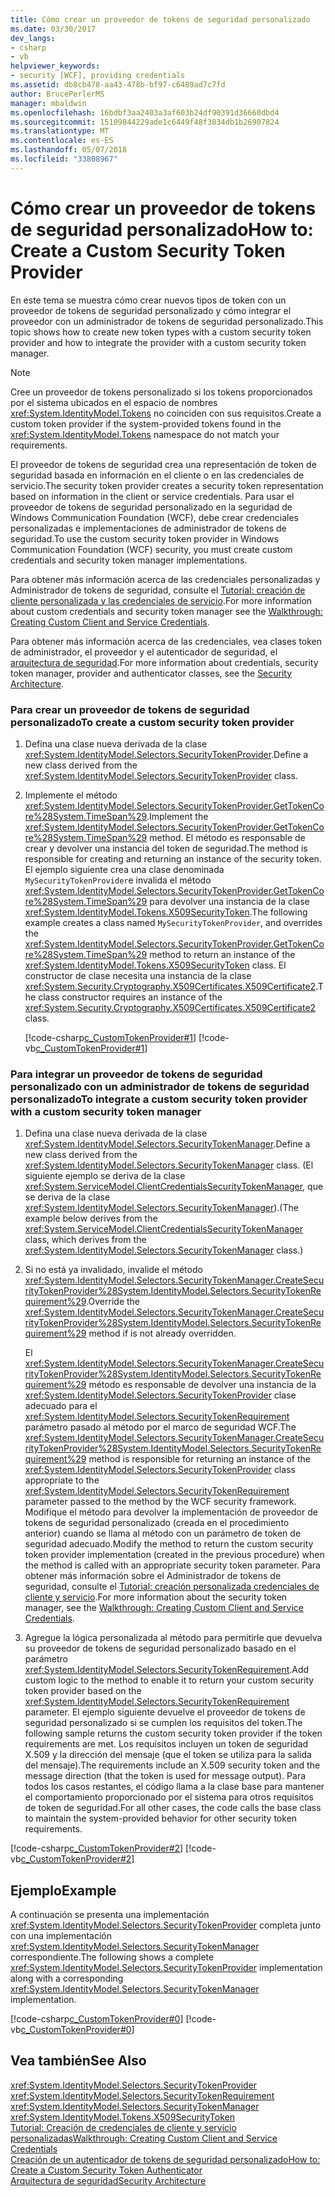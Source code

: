 ```yaml
---
title: Cómo crear un proveedor de tokens de seguridad personalizado
ms.date: 03/30/2017
dev_langs:
- csharp
- vb
helpviewer_keywords:
- security [WCF], providing credentials
ms.assetid: db8cb478-aa43-478b-bf97-c6489ad7c7fd
author: BrucePerlerMS
manager: mbaldwin
ms.openlocfilehash: 16bdbf3aa2403a3af603b24df90391d36660dbd4
ms.sourcegitcommit: 15109844229ade1c6449f48f3834db1b26907824
ms.translationtype: MT
ms.contentlocale: es-ES
ms.lasthandoff: 05/07/2018
ms.locfileid: "33808967"
---
```

# <a name="how-to-create-a-custom-security-token-provider"></a><span data-ttu-id="668be-102">Cómo crear un proveedor de tokens de seguridad personalizado</span><span class="sxs-lookup"><span data-stu-id="668be-102">How to: Create a Custom Security Token Provider</span></span>
<span data-ttu-id="668be-103">En este tema se muestra cómo crear nuevos tipos de token con un proveedor de tokens de seguridad personalizado y cómo integrar el proveedor con un administrador de tokens de seguridad personalizado.</span><span class="sxs-lookup"><span data-stu-id="668be-103">This topic shows how to create new token types with a custom security token provider and how to integrate the provider with a custom security token manager.</span></span>  
  
> [!NOTE]
>  <span data-ttu-id="668be-104">Cree un proveedor de tokens personalizado si los tokens proporcionados por el sistema ubicados en el espacio de nombres <xref:System.IdentityModel.Tokens> no coinciden con sus requisitos.</span><span class="sxs-lookup"><span data-stu-id="668be-104">Create a custom token provider if the system-provided tokens found in the <xref:System.IdentityModel.Tokens> namespace do not match your requirements.</span></span>  
  
 <span data-ttu-id="668be-105">El proveedor de tokens de seguridad crea una representación de token de seguridad basada en información en el cliente o en las credenciales de servicio.</span><span class="sxs-lookup"><span data-stu-id="668be-105">The security token provider creates a security token representation based on information in the client or service credentials.</span></span> <span data-ttu-id="668be-106">Para usar el proveedor de tokens de seguridad personalizado en la seguridad de Windows Communication Foundation (WCF), debe crear credenciales personalizadas e implementaciones de administrador de tokens de seguridad.</span><span class="sxs-lookup"><span data-stu-id="668be-106">To use the custom security token provider in Windows Communication Foundation (WCF) security, you must create custom credentials and security token manager implementations.</span></span>  
  
 <span data-ttu-id="668be-107">Para obtener más información acerca de las credenciales personalizadas y Administrador de tokens de seguridad, consulte el [Tutorial: creación de cliente personalizada y las credenciales de servicio](../../../../docs/framework/wcf/extending/walkthrough-creating-custom-client-and-service-credentials.md).</span><span class="sxs-lookup"><span data-stu-id="668be-107">For more information about custom credentials and security token manager see the [Walkthrough: Creating Custom Client and Service Credentials](../../../../docs/framework/wcf/extending/walkthrough-creating-custom-client-and-service-credentials.md).</span></span>  
  
 <span data-ttu-id="668be-108">Para obtener más información acerca de las credenciales, vea clases token de administrador, el proveedor y el autenticador de seguridad, el [arquitectura de seguridad](http://msdn.microsoft.com/library/16593476-d36a-408d-808c-ae6fd483e28f).</span><span class="sxs-lookup"><span data-stu-id="668be-108">For more information about credentials, security token manager, provider and authenticator classes, see the [Security Architecture](http://msdn.microsoft.com/library/16593476-d36a-408d-808c-ae6fd483e28f).</span></span>  
  
### <a name="to-create-a-custom-security-token-provider"></a><span data-ttu-id="668be-109">Para crear un proveedor de tokens de seguridad personalizado</span><span class="sxs-lookup"><span data-stu-id="668be-109">To create a custom security token provider</span></span>  
  
1.  <span data-ttu-id="668be-110">Defina una clase nueva derivada de la clase <xref:System.IdentityModel.Selectors.SecurityTokenProvider>.</span><span class="sxs-lookup"><span data-stu-id="668be-110">Define a new class derived from the <xref:System.IdentityModel.Selectors.SecurityTokenProvider> class.</span></span>  
  
2.  <span data-ttu-id="668be-111">Implemente el método <xref:System.IdentityModel.Selectors.SecurityTokenProvider.GetTokenCore%28System.TimeSpan%29>.</span><span class="sxs-lookup"><span data-stu-id="668be-111">Implement the <xref:System.IdentityModel.Selectors.SecurityTokenProvider.GetTokenCore%28System.TimeSpan%29> method.</span></span> <span data-ttu-id="668be-112">El método es responsable de crear y devolver una instancia del token de seguridad.</span><span class="sxs-lookup"><span data-stu-id="668be-112">The method is responsible for creating and returning an instance of the security token.</span></span> <span data-ttu-id="668be-113">El ejemplo siguiente crea una clase denominada `MySecurityTokenProvider`e invalida el método <xref:System.IdentityModel.Selectors.SecurityTokenProvider.GetTokenCore%28System.TimeSpan%29> para devolver una instancia de la clase <xref:System.IdentityModel.Tokens.X509SecurityToken>.</span><span class="sxs-lookup"><span data-stu-id="668be-113">The following example creates a class named `MySecurityTokenProvider`, and overrides the <xref:System.IdentityModel.Selectors.SecurityTokenProvider.GetTokenCore%28System.TimeSpan%29> method to return an instance of the <xref:System.IdentityModel.Tokens.X509SecurityToken> class.</span></span> <span data-ttu-id="668be-114">El constructor de clase necesita una instancia de la clase <xref:System.Security.Cryptography.X509Certificates.X509Certificate2>.</span><span class="sxs-lookup"><span data-stu-id="668be-114">The class constructor requires an instance of the <xref:System.Security.Cryptography.X509Certificates.X509Certificate2> class.</span></span>  
  
     [!code-csharp[c_CustomTokenProvider#1](../../../../samples/snippets/csharp/VS_Snippets_CFX/c_customtokenprovider/cs/source.cs#1)]
     [!code-vb[c_CustomTokenProvider#1](../../../../samples/snippets/visualbasic/VS_Snippets_CFX/c_customtokenprovider/vb/source.vb#1)]  
  
### <a name="to-integrate-a-custom-security-token-provider-with-a-custom-security-token-manager"></a><span data-ttu-id="668be-115">Para integrar un proveedor de tokens de seguridad personalizado con un administrador de tokens de seguridad personalizado</span><span class="sxs-lookup"><span data-stu-id="668be-115">To integrate a custom security token provider with a custom security token manager</span></span>  
  
1.  <span data-ttu-id="668be-116">Defina una clase nueva derivada de la clase <xref:System.IdentityModel.Selectors.SecurityTokenManager>.</span><span class="sxs-lookup"><span data-stu-id="668be-116">Define a new class derived from the <xref:System.IdentityModel.Selectors.SecurityTokenManager> class.</span></span> <span data-ttu-id="668be-117">(El siguiente ejemplo se deriva de la clase <xref:System.ServiceModel.ClientCredentialsSecurityTokenManager>, que se deriva de la clase <xref:System.IdentityModel.Selectors.SecurityTokenManager>).</span><span class="sxs-lookup"><span data-stu-id="668be-117">(The example below derives from the <xref:System.ServiceModel.ClientCredentialsSecurityTokenManager> class, which derives from the <xref:System.IdentityModel.Selectors.SecurityTokenManager> class.)</span></span>  
  
2.  <span data-ttu-id="668be-118">Si no está ya invalidado, invalide el método <xref:System.IdentityModel.Selectors.SecurityTokenManager.CreateSecurityTokenProvider%28System.IdentityModel.Selectors.SecurityTokenRequirement%29>.</span><span class="sxs-lookup"><span data-stu-id="668be-118">Override the <xref:System.IdentityModel.Selectors.SecurityTokenManager.CreateSecurityTokenProvider%28System.IdentityModel.Selectors.SecurityTokenRequirement%29> method if is not already overridden.</span></span>  
  
     <span data-ttu-id="668be-119">El <xref:System.IdentityModel.Selectors.SecurityTokenManager.CreateSecurityTokenProvider%28System.IdentityModel.Selectors.SecurityTokenRequirement%29> método es responsable de devolver una instancia de la <xref:System.IdentityModel.Selectors.SecurityTokenProvider> clase adecuado para el <xref:System.IdentityModel.Selectors.SecurityTokenRequirement> parámetro pasado al método por el marco de seguridad WCF.</span><span class="sxs-lookup"><span data-stu-id="668be-119">The <xref:System.IdentityModel.Selectors.SecurityTokenManager.CreateSecurityTokenProvider%28System.IdentityModel.Selectors.SecurityTokenRequirement%29> method is responsible for returning an instance of the <xref:System.IdentityModel.Selectors.SecurityTokenProvider> class appropriate to the <xref:System.IdentityModel.Selectors.SecurityTokenRequirement> parameter passed to the method by the WCF security framework.</span></span> <span data-ttu-id="668be-120">Modifique el método para devolver la implementación de proveedor de tokens de seguridad personalizado (creada en el procedimiento anterior) cuando se llama al método con un parámetro de token de seguridad adecuado.</span><span class="sxs-lookup"><span data-stu-id="668be-120">Modify the method to return the custom security token provider implementation (created in the previous procedure) when the method is called with an appropriate security token parameter.</span></span> <span data-ttu-id="668be-121">Para obtener más información sobre el Administrador de tokens de seguridad, consulte el [Tutorial: creación personalizada credenciales de cliente y servicio](../../../../docs/framework/wcf/extending/walkthrough-creating-custom-client-and-service-credentials.md).</span><span class="sxs-lookup"><span data-stu-id="668be-121">For more information about the security token manager, see the [Walkthrough: Creating Custom Client and Service Credentials](../../../../docs/framework/wcf/extending/walkthrough-creating-custom-client-and-service-credentials.md).</span></span>  
  
3.  <span data-ttu-id="668be-122">Agregue la lógica personalizada al método para permitirle que devuelva su proveedor de tokens de seguridad personalizado basado en el parámetro <xref:System.IdentityModel.Selectors.SecurityTokenRequirement>.</span><span class="sxs-lookup"><span data-stu-id="668be-122">Add custom logic to the method to enable it to return your custom security token provider based on the <xref:System.IdentityModel.Selectors.SecurityTokenRequirement> parameter.</span></span> <span data-ttu-id="668be-123">El ejemplo siguiente devuelve el proveedor de tokens de seguridad personalizado si se cumplen los requisitos del token.</span><span class="sxs-lookup"><span data-stu-id="668be-123">The following sample returns the custom security token provider if the token requirements are met.</span></span> <span data-ttu-id="668be-124">Los requisitos incluyen un token de seguridad X.509 y la dirección del mensaje (que el token se utiliza para la salida del mensaje).</span><span class="sxs-lookup"><span data-stu-id="668be-124">The requirements include an X.509 security token and the message direction (that the token is used for message output).</span></span> <span data-ttu-id="668be-125">Para todos los casos restantes, el código llama a la clase base para mantener el comportamiento proporcionado por el sistema para otros requisitos de token de seguridad.</span><span class="sxs-lookup"><span data-stu-id="668be-125">For all other cases, the code calls the base class to maintain the system-provided behavior for other security token requirements.</span></span>  
  
 [!code-csharp[c_CustomTokenProvider#2](../../../../samples/snippets/csharp/VS_Snippets_CFX/c_customtokenprovider/cs/source.cs#2)]
 [!code-vb[c_CustomTokenProvider#2](../../../../samples/snippets/visualbasic/VS_Snippets_CFX/c_customtokenprovider/vb/source.vb#2)]  
  
## <a name="example"></a><span data-ttu-id="668be-126">Ejemplo</span><span class="sxs-lookup"><span data-stu-id="668be-126">Example</span></span>  
 <span data-ttu-id="668be-127">A continuación se presenta una implementación <xref:System.IdentityModel.Selectors.SecurityTokenProvider> completa junto con una implementación <xref:System.IdentityModel.Selectors.SecurityTokenManager> correspondiente.</span><span class="sxs-lookup"><span data-stu-id="668be-127">The following shows a complete <xref:System.IdentityModel.Selectors.SecurityTokenProvider> implementation along with a corresponding <xref:System.IdentityModel.Selectors.SecurityTokenManager> implementation.</span></span>  
  
 [!code-csharp[c_CustomTokenProvider#0](../../../../samples/snippets/csharp/VS_Snippets_CFX/c_customtokenprovider/cs/source.cs#0)]
 [!code-vb[c_CustomTokenProvider#0](../../../../samples/snippets/visualbasic/VS_Snippets_CFX/c_customtokenprovider/vb/source.vb#0)]  
  
## <a name="see-also"></a><span data-ttu-id="668be-128">Vea también</span><span class="sxs-lookup"><span data-stu-id="668be-128">See Also</span></span>  
 <xref:System.IdentityModel.Selectors.SecurityTokenProvider>  
 <xref:System.IdentityModel.Selectors.SecurityTokenRequirement>  
 <xref:System.IdentityModel.Selectors.SecurityTokenManager>  
 <xref:System.IdentityModel.Tokens.X509SecurityToken>  
 [<span data-ttu-id="668be-129">Tutorial: Creación de credenciales de cliente y servicio personalizadas</span><span class="sxs-lookup"><span data-stu-id="668be-129">Walkthrough: Creating Custom Client and Service Credentials</span></span>](../../../../docs/framework/wcf/extending/walkthrough-creating-custom-client-and-service-credentials.md)  
 [<span data-ttu-id="668be-130">Creación de un autenticador de tokens de seguridad personalizado</span><span class="sxs-lookup"><span data-stu-id="668be-130">How to: Create a Custom Security Token Authenticator</span></span>](../../../../docs/framework/wcf/extending/how-to-create-a-custom-security-token-authenticator.md)  
 [<span data-ttu-id="668be-131">Arquitectura de seguridad</span><span class="sxs-lookup"><span data-stu-id="668be-131">Security Architecture</span></span>](http://msdn.microsoft.com/library/16593476-d36a-408d-808c-ae6fd483e28f)
